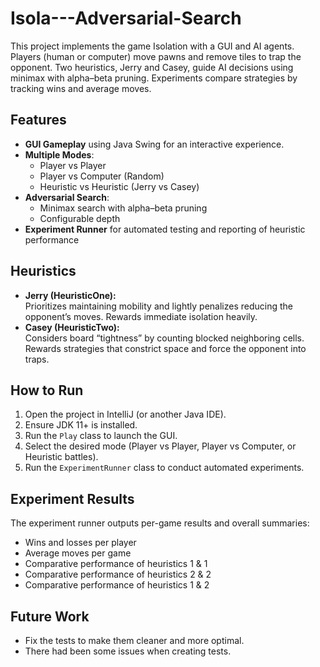 # Isola---Adversarial-Search
This project implements the game Isolation with a GUI and AI agents. Players (human or computer) move pawns and remove tiles to trap the opponent. Two heuristics, Jerry and Casey, guide AI decisions using minimax with alpha–beta pruning. Experiments compare strategies by tracking wins and average moves.

## Features
- **GUI Gameplay** using Java Swing for an interactive experience.
- **Multiple Modes**:
  - Player vs Player
  - Player vs Computer (Random)
  - Heuristic vs Heuristic (Jerry vs Casey)
- **Adversarial Search**:
  - Minimax search with alpha–beta pruning
  - Configurable depth
- **Experiment Runner** for automated testing and reporting of heuristic performance

## Heuristics
- **Jerry (HeuristicOne):**  
  Prioritizes maintaining mobility and lightly penalizes reducing the opponent’s moves. Rewards immediate isolation heavily.
- **Casey (HeuristicTwo):**  
  Considers board “tightness” by counting blocked neighboring cells. Rewards strategies that constrict space and force the opponent into traps.

## How to Run
1. Open the project in IntelliJ (or another Java IDE).
2. Ensure JDK 11+ is installed.
3. Run the `Play` class to launch the GUI.
4. Select the desired mode (Player vs Player, Player vs Computer, or Heuristic battles).
5. Run the `ExperimentRunner` class to conduct automated experiments.

## Experiment Results
The experiment runner outputs per-game results and overall summaries:
- Wins and losses per player
- Average moves per game
- Comparative performance of heuristics 1 & 1
- Comparative performance of heuristics 2 & 2
- Comparative performance of heuristics 1 & 2

## Future Work
- Fix the tests to make them cleaner and more optimal.  
- There had been some issues when creating tests.

